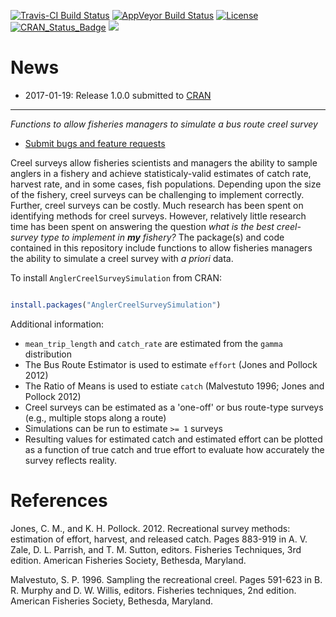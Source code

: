 


[![Travis-CI Build Status](https://travis-ci.org/stevenranney/AnglerCreelSurveySimulation.svg?branch=master)](https://travis-ci.org/stevenranney/AnglerCreelSurveySimulation)
[![AppVeyor Build Status](https://ci.appveyor.com/api/projects/status/github/stevenranney/AnglerCreelSurveySimulation?branch=master&svg=true)](https://ci.appveyor.com/project/stevenranney/AnglerCreelSurveySimulation)
[![License](https://img.shields.io/badge/license-GPL0%28%3E=03%29-brightgreen.svg?style=flat)](http://www.gnu.org/licenses/gpl-3.0.html)
[![CRAN\_Status\_Badge](http://www.r-pkg.org/badges/version/AnglerCreelSurveySimulation)](https://cran.r-project.org/package=AnglerCreelSurveySimulation)
![](https://cranlogs.r-pkg.org/badges/grand-total/AnglerCreelSurveySimulation?color=brightgreen)

# News

* 2017-01-19: Release 1.0.0 submitted to [CRAN](https://cran.r-project.org/)

---

*Functions to allow fisheries managers to simulate a bus route creel survey*

* [Submit bugs and feature requests](https://github.com/stevenranney/AnglerCreelSurveySimulation/issues)

Creel surveys allow fisheries scientists and managers the ability to sample anglers in a fishery and achieve statisticaly-valid estimates of catch rate, harvest rate, and in some cases, fish populations.  Depending upon the size of the fishery, creel surveys can be challenging to implement correctly.  Further, creel surveys can be costly.  Much research has been spent on identifying methods for creel surveys.  However, relatively little research time has been spent on answering the question _what is the best creel-survey type to implement in **my** fishery?_  The package(s) and code contained in this repository include functions to allow fisheries managers the ability to simulate a creel survey with *a priori* data.

To install `AnglerCreelSurveySimulation` from CRAN:

```r

install.packages("AnglerCreelSurveySimulation")

```

Additional information:
* `mean_trip_length` and `catch_rate` are estimated from the `gamma` distribution
* The Bus Route Estimator is used to estimate `effort` (Jones and Pollock 2012)
* The Ratio of Means is used to estiate `catch` (Malvestuto 1996; Jones and Pollock 2012)
* Creel surveys can be estimated as a 'one-off' or bus route-type surveys (e.g., multiple stops along a route)
* Simulations can be run to estimate `>= 1` surveys
* Resulting values for estimated catch and estimated effort can be plotted as a function of true catch and true effort to evaluate how accurately the survey reflects reality.

# References 

Jones, C. M., and K. H. Pollock. 2012. Recreational survey 
 methods: estimation of effort, harvest, and released catch. Pages 883-919 
 in A. V. Zale, D. L. Parrish, and T. M. Sutton, editors. Fisheries 
 Techniques, 3rd edition. American Fisheries Society, Bethesda, Maryland.
 
Malvestuto, S. P. 1996. Sampling the recreational creel. Pages 
 591-623 in B. R. Murphy and D. W. Willis, editors. Fisheries techniques, 
 2nd edition. American Fisheries Society, Bethesda, Maryland.
